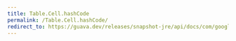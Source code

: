 ```yaml
---
title: Table.Cell.hashCode
permalink: /Table.Cell.hashCode/
redirect_to: https://guava.dev/releases/snapshot-jre/api/docs/com/google/common/collect/Table.Cell.html#hashCode--
---
```

